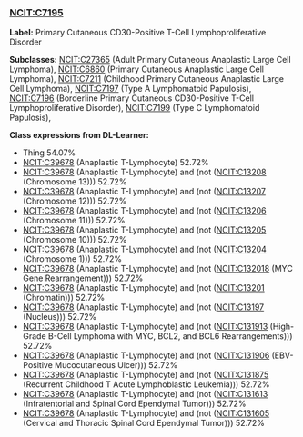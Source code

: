 
### [NCIT:C7195](http://purl.obolibrary.org/obo/NCIT_C7195)
**Label:** Primary Cutaneous CD30-Positive T-Cell Lymphoproliferative Disorder

**Subclasses:** [NCIT:C27365](http://purl.obolibrary.org/obo/NCIT_C27365) (Adult Primary Cutaneous Anaplastic Large Cell Lymphoma), [NCIT:C6860](http://purl.obolibrary.org/obo/NCIT_C6860) (Primary Cutaneous Anaplastic Large Cell Lymphoma), [NCIT:C7211](http://purl.obolibrary.org/obo/NCIT_C7211) (Childhood Primary Cutaneous Anaplastic Large Cell Lymphoma), [NCIT:C7197](http://purl.obolibrary.org/obo/NCIT_C7197) (Type A Lymphomatoid Papulosis), [NCIT:C7196](http://purl.obolibrary.org/obo/NCIT_C7196) (Borderline Primary Cutaneous CD30-Positive T-Cell Lymphoproliferative Disorder), [NCIT:C7199](http://purl.obolibrary.org/obo/NCIT_C7199) (Type C Lymphomatoid Papulosis), 

**Class expressions from DL-Learner:**

- Thing 54.07%
- [NCIT:C39678](http://purl.obolibrary.org/obo/NCIT_C39678) (Anaplastic T-Lymphocyte) 52.72%
- [NCIT:C39678](http://purl.obolibrary.org/obo/NCIT_C39678) (Anaplastic T-Lymphocyte) and (not ([NCIT:C13208](http://purl.obolibrary.org/obo/NCIT_C13208) (Chromosome 13))) 52.72%
- [NCIT:C39678](http://purl.obolibrary.org/obo/NCIT_C39678) (Anaplastic T-Lymphocyte) and (not ([NCIT:C13207](http://purl.obolibrary.org/obo/NCIT_C13207) (Chromosome 12))) 52.72%
- [NCIT:C39678](http://purl.obolibrary.org/obo/NCIT_C39678) (Anaplastic T-Lymphocyte) and (not ([NCIT:C13206](http://purl.obolibrary.org/obo/NCIT_C13206) (Chromosome 11))) 52.72%
- [NCIT:C39678](http://purl.obolibrary.org/obo/NCIT_C39678) (Anaplastic T-Lymphocyte) and (not ([NCIT:C13205](http://purl.obolibrary.org/obo/NCIT_C13205) (Chromosome 10))) 52.72%
- [NCIT:C39678](http://purl.obolibrary.org/obo/NCIT_C39678) (Anaplastic T-Lymphocyte) and (not ([NCIT:C13204](http://purl.obolibrary.org/obo/NCIT_C13204) (Chromosome 1))) 52.72%
- [NCIT:C39678](http://purl.obolibrary.org/obo/NCIT_C39678) (Anaplastic T-Lymphocyte) and (not ([NCIT:C132018](http://purl.obolibrary.org/obo/NCIT_C132018) (MYC Gene Rearrangement))) 52.72%
- [NCIT:C39678](http://purl.obolibrary.org/obo/NCIT_C39678) (Anaplastic T-Lymphocyte) and (not ([NCIT:C13201](http://purl.obolibrary.org/obo/NCIT_C13201) (Chromatin))) 52.72%
- [NCIT:C39678](http://purl.obolibrary.org/obo/NCIT_C39678) (Anaplastic T-Lymphocyte) and (not ([NCIT:C13197](http://purl.obolibrary.org/obo/NCIT_C13197) (Nucleus))) 52.72%
- [NCIT:C39678](http://purl.obolibrary.org/obo/NCIT_C39678) (Anaplastic T-Lymphocyte) and (not ([NCIT:C131913](http://purl.obolibrary.org/obo/NCIT_C131913) (High-Grade B-Cell Lymphoma with MYC, BCL2, and BCL6 Rearrangements))) 52.72%
- [NCIT:C39678](http://purl.obolibrary.org/obo/NCIT_C39678) (Anaplastic T-Lymphocyte) and (not ([NCIT:C131906](http://purl.obolibrary.org/obo/NCIT_C131906) (EBV-Positive Mucocutaneous Ulcer))) 52.72%
- [NCIT:C39678](http://purl.obolibrary.org/obo/NCIT_C39678) (Anaplastic T-Lymphocyte) and (not ([NCIT:C131875](http://purl.obolibrary.org/obo/NCIT_C131875) (Recurrent Childhood T Acute Lymphoblastic Leukemia))) 52.72%
- [NCIT:C39678](http://purl.obolibrary.org/obo/NCIT_C39678) (Anaplastic T-Lymphocyte) and (not ([NCIT:C131613](http://purl.obolibrary.org/obo/NCIT_C131613) (Infratentorial and Spinal Cord Ependymal Tumor))) 52.72%
- [NCIT:C39678](http://purl.obolibrary.org/obo/NCIT_C39678) (Anaplastic T-Lymphocyte) and (not ([NCIT:C131605](http://purl.obolibrary.org/obo/NCIT_C131605) (Cervical and Thoracic Spinal Cord Ependymal Tumor))) 52.72%


